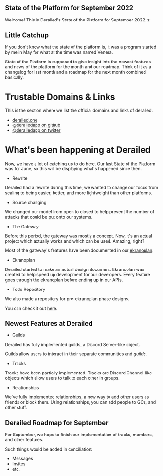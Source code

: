 ## State of the Platform for September 2022

Welcome! This is Derailed's State of the Platform for September 2022.
z
## Little Catchup
If you don't know what the state of the platform is, it was a program started by me in May for what at the time was named Venera.

State of the Platform is supposed to give insight into the newest features and news of the platform for the month and our roadmap. Think of it as a changelog for last month and a roadmap for the next month combined basically.

# Trustable Domains & Links
This is the section where we list the official domains and links of derailed.

- [derailed.one](https://derailed.one)
- [@derailedapp on github](https://github.com/derailedapp)
- [@derailedapp on twitter](https://twitter.com/derailedapp)

# What's been happening at Derailed
Now, we have a lot of catching up to do here. Our last State of the Platform was for June, so this will be displaying what's happened since then.

- Rewrite

Derailed had a rewrite during this time, we wanted to change our focus from scaling to being easier, better, and more lightweight than other platforms.

- Source changing

We changed our model from open to closed to help prevent the number of attacks that could be put onto our systems.

- The Gateway

Before this period, the gateway was mostly a concept. Now, it's an actual project which actually works and which can be used. Amazing, right?

Most of the gateway's features have been documented in our [ekranoplan](https://github.com/derailedapp/ekranoplan).

- Ekranoplan

Derailed started to make an actual design document. Ekranoplan was created to help speed up development for our developers. Every feature goes through the ekranoplan before ending up in our APIs.

- Todo Repository

We also made a repository for pre-ekranoplan phase designs.

You can check it out [here](https://github.com/derailedapp/todo).

## Newest Features at Derailed

- Guilds

Derailed has fully implemented guilds, a Discord Server-like object.

Guilds allow users to interact in their separate communities and *guilds*.

- Tracks

Tracks have been partially implemented. Tracks are Discord Channel-like objects which allow users to talk to each other in groups.

- Relationships

We've fully implemented relationships, a new way to add other users as friends or block them.
Using relationships, you can add people to GCs, and other stuff.

## Derailed Roadmap for September

For September, we hope to finish our implementation of tracks, members, and other features.

Such things would be added in conciliation:

- Messages
- Invites
- etc.